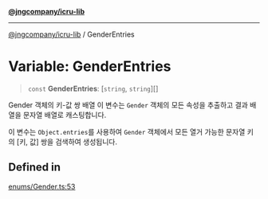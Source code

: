 [**@jngcompany/icru-lib**](../README.md)

***

[@jngcompany/icru-lib](../globals.md) / GenderEntries

# Variable: GenderEntries

> `const` **GenderEntries**: [`string`, `string`][]

Gender 객체의 키-값 쌍 배열
이 변수는 `Gender` 객체의 모든 속성을 추출하고 결과 배열을 문자열 배열로 캐스팅합니다.

이 변수는 `Object.entries`를 사용하여 `Gender` 객체에서 모든 열거 가능한
문자열 키의 [키, 값] 쌍을 검색하여 생성됩니다.

## Defined in

[enums/Gender.ts:53](https://github.com/jngcompany/icru-lib/blob/256d6a1256b31526527eaee4aeab346b456a87aa/src/enums/Gender.ts#L53)
